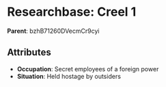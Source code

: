 # Researchbase: Creel 1

**Parent**: bzhB71260DVecmCr9cyi

## Attributes
- **Occupation**: Secret employees of a foreign power
- **Situation**: Held hostage by outsiders

